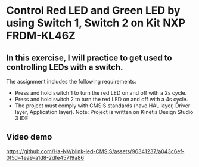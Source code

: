 # Control Red LED and Green LED by using Switch 1, Switch 2 on Kit NXP FRDM-KL46Z
## In this exercise, I will practice to get used to controlling LEDs with a switch.
The assignment includes the following requirements:
* Press and hold switch 1 to turn the red LED on and off with a 2s cycle.
* Press and hold switch 2 to turn the red LED on and off with a 4s cycle.
* The project must comply with CMSIS standards (have HAL layer, Driver layer, Application layer).
Note: Project is written on Kinetis Design Studio 3 IDE
## Video demo
https://github.com/Ha-NV/blink-led-CMSIS/assets/96341237/a043c6ef-0f5d-4ea9-a1d8-2dfe45719a86
